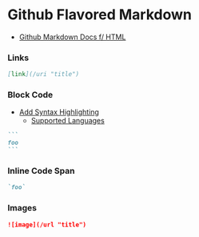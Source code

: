 # Github Flavored Markdown

- [Github Markdown Docs f/ HTML](https://github.github.com/gfm/ "GFM")

### Links 
```markdown
[link](/uri "title")
```

### Block Code
- [Add Syntax Highlighting](https://docs.github.com/en/get-started/writing-on-github/working-with-advanced-formatting/creating-and-highlighting-code-blocks#syntax-highlighting)
    - [Supported Languages](https://github.com/github-linguist/linguist/blob/master/lib/linguist/languages.yml)
~~~markdown
```
foo
```
~~~

### Inline Code Span
```markdown
`foo`
```

### Images
```markdown
![image](/url "title")
```